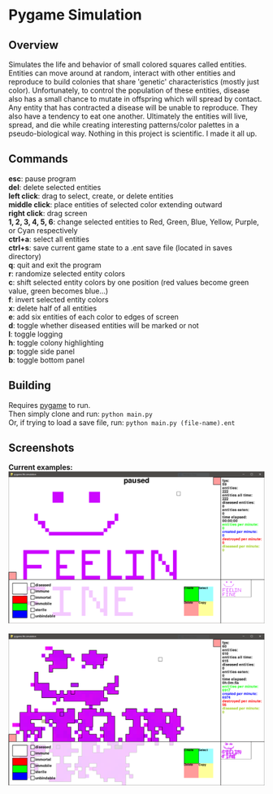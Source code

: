<h1>Pygame Simulation</h1>

<h2>Overview</h2>

<p>
Simulates the life and behavior of small colored squares called entities. Entities can move around at random, interact with other entities and reproduce to build colonies that share 'genetic' characteristics (mostly just color). Unfortunately, to control the population of these entities, disease also has a small chance to mutate in offspring which will spread by contact. Any entity that has contracted a disease will be unable to reproduce. They also have a tendency to eat one another. Ultimately the entities will live, spread, and die while creating interesting patterns/color palettes in a pseudo-biological way. Nothing in this project is scientific. I made it all up.
</p>

<h2>Commands</h2>

<b>esc</b>: pause program</br>
<b>del</b>: delete selected entities</br>
<b>left click</b>: drag to select, create, or delete entities</br>
<b>middle click</b>: place entities of selected color extending outward</br>
<b>right click</b>: drag screen</br>
<b>1, 2, 3, 4, 5, 6</b>: change selected entities to Red, Green, Blue, Yellow, Purple, or Cyan respectively</br>
<b>ctrl+a</b>: select all entities</br>
<b>ctrl+s</b>: save current game state to a .ent save file (located in saves directory)</br>
<b>q</b>: quit and exit the program</br>
<b>r</b>: randomize selected entity colors</br>
<b>c</b>: shift selected entity colors by one position (red values become green value, green becomes blue...)</br>
<b>f</b>: invert selected entity colors</br>
<b>x</b>: delete half of all entities</br>
<b>e</b>: add six entities of each color to edges of screen</br>
<b>d</b>: toggle whether diseased entities will be marked or not</br>
<b>l</b>: toggle logging</br>
<b>h</b>: toggle colony highlighting</br>
<b>p</b>: toggle side panel</br>
<b>b</b>: toggle bottom panel</br>

<h2>Building</h2>
Requires <a href="https://www.pygame.org/wiki/GettingStarted" target="_blank">pygame</a> to run.</br>
Then simply clone and run:
<code>python main.py</code></br>
Or, if trying to load a save file, run: <code>python main.py (file-name).ent</code>

<h2>Screenshots</h2>

<b>Current examples:</b></br>
<img src="./imgs/current_ex1.PNG"/></br>
</br>
<img src="./imgs/current_ex2.PNG"/></br>
